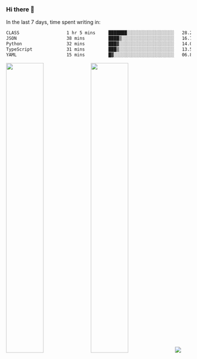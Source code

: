 ### Hi there 👋

In the last 7 days, time spent writing in:

<!--START_SECTION:waka-->

```txt
CLASS                  1 hr 5 mins     ███████░░░░░░░░░░░░░░░░░░   28.28 %
JSON                   38 mins         ████▒░░░░░░░░░░░░░░░░░░░░   16.79 %
Python                 32 mins         ███▓░░░░░░░░░░░░░░░░░░░░░   14.02 %
TypeScript             31 mins         ███▒░░░░░░░░░░░░░░░░░░░░░   13.54 %
YAML                   15 mins         █▓░░░░░░░░░░░░░░░░░░░░░░░   06.85 %
```

<!--END_SECTION:waka-->

<img src="https://wakatime.com/share/@jimtje/5d0c92de-08f8-4a72-8f2f-6a9693d1e318.svg" width=45% height=45%> <img src="https://wakatime.com/share/@jimtje/501498ae-bda5-4da7-a89d-b40bcdd5556d.svg" width=45% height=45%>
![](https://hit.yhype.me/github/profile?user_id=43537315)

